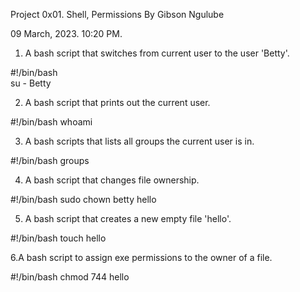 Project 0x01. Shell, Permissions By Gibson Ngulube

09 March, 2023. 10:20 PM. 

1. A bash script that switches from current user to the user 'Betty'.

#!/bin/bash  
su - Betty

2. A bash script that prints out the current user.

#!/bin/bash
whoami

3. A bash scripts that lists all groups the current user is in.

#!/bin/bash
groups

4. A bash script that changes file ownership.

#!/bin/bash
sudo chown betty hello

5. A bash script that creates a new empty file 'hello'.

#!/bin/bash
touch hello

6.A bash script to assign exe permissions to the owner of a file.

#!/bin/bash
chmod 744 hello 
